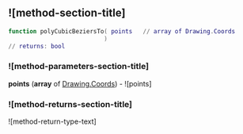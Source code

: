 ## ![method-section-title]


```lua
function polyCubicBeziersTo( points   // array of Drawing.Coords
                           )
// returns: bool
```


### ![method-parameters-section-title]

**points** (**array** of [Drawing.Coords](../../Drawing/Coords.md)) - ![points]

### ![method-returns-section-title]

![method-return-type-text]

